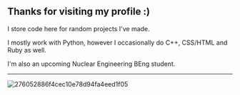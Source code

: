 **Thanks for visiting my profile :)**
------------------------------------------------------

I store code here for random projects I've made.

I mostly work with Python, however I occasionally do C++, CSS/HTML and Ruby as well.

I'm also an upcoming Nuclear Engineering BEng student.

------------------------------------------------------



![276052886f4cec10e78d94fa4eed1f05](https://github.com/90shree/90shree/assets/163702108/622bf4dd-c5f4-42df-96bf-10f4dd1db2d7)

